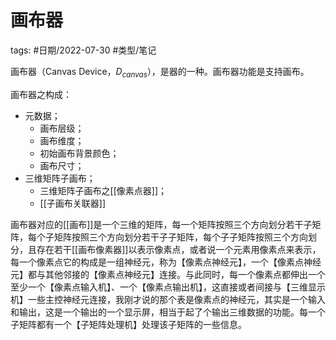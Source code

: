 # 画布器

tags: #日期/2022-07-30 #类型/笔记 


画布器（Canvas Device，$D_{canvas}$），是器的一种。画布器功能是支持画布。


画布器之构成：
- 元数据；
	- 画布层级；
	- 画布维度；
	- 初始画布背景颜色；
	- 画布尺寸；
- 三维矩阵子画布；
	- 三维矩阵子画布之[[像素点器]]；
	- [[子画布关联器]]

画布器对应的[[画布]]是一个三维的矩阵，每一个矩阵按照三个方向划分若干子矩阵，每个子矩阵按照三个方向划分若干子子矩阵，每个子子矩阵按照三个方向划分，且存在若干[[画布像素器]]以表示像素点，或者说一个元素用像素点来表示，每一个像素点它的构成是一组神经元，称为【像素点神经元】，一个【像素点神经元】都与其他邻接的【像素点神经元】连接。与此同时，每一个像素点都伸出一个至少一个【像素点输入机】、一个【像素点输出机】，这直接或者间接与【三维显示机】一些主控神经元连接，我刚才说的那个表是像素点的神经元，其实是一个输入和输出，这是一个输出的一个显示屏，相当于起了个输出三维数据的功能。每一个子矩阵都有一个【子矩阵处理机】处理该子矩阵的一些信息。